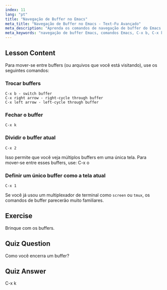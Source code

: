 ```yaml
---
index: 11
lang: "pt"
title: "Navegação de Buffer no Emacs"
meta_title: "Navegação de Buffer no Emacs - Text-Fu Avançado"
meta_description: "Aprenda os comandos de navegação de buffer do Emacs. Alterne, feche e divida buffers eficientemente com este tutorial de Emacs para iniciantes. Melhore seu fluxo de trabalho!"
meta_keywords: "navegação de buffer Emacs, comandos Emacs, C-x b, C-x k, tutorial Linux, guia Emacs, Emacs para iniciantes"
---
```


## Lesson Content

Para mover-se entre buffers (ou arquivos que você está visitando), use os seguintes comandos:

### Trocar buffers

```
C-x b - switch buffer
C-x right arrow - right-cycle through buffer
C-x left arrow - left-cycle through buffer
```

### Fechar o buffer

```
C-x k
```

### Dividir o buffer atual

```
C-x 2
```

Isso permite que você veja múltiplos buffers em uma única tela. Para mover-se entre esses buffers, use: C-x o

### Definir um único buffer como a tela atual

```
C-x 1
```

Se você já usou um multiplexador de terminal como `screen` ou `tmux`, os comandos de buffer parecerão muito familiares.

## Exercise

Brinque com os buffers.

## Quiz Question

Como você encerra um buffer?

## Quiz Answer

C-x k
